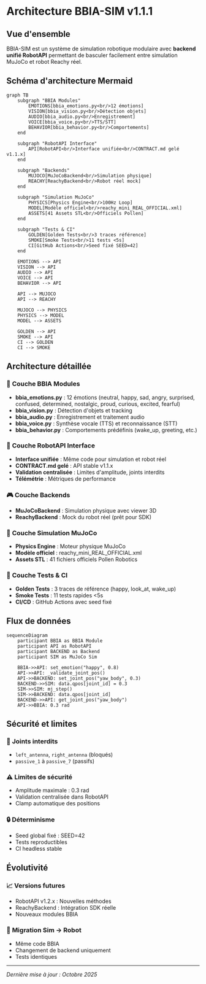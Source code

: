 # Architecture BBIA-SIM v1.1.1

## Vue d'ensemble

BBIA-SIM est un système de simulation robotique modulaire avec **backend unifié RobotAPI** permettant de basculer facilement entre simulation MuJoCo et robot Reachy réel.

## Schéma d'architecture Mermaid

```mermaid
graph TB
    subgraph "BBIA Modules"
        EMOTIONS[bbia_emotions.py<br/>12 émotions]
        VISION[bbia_vision.py<br/>Détection objets]
        AUDIO[bbia_audio.py<br/>Enregistrement]
        VOICE[bbia_voice.py<br/>TTS/STT]
        BEHAVIOR[bbia_behavior.py<br/>Comportements]
    end
    
    subgraph "RobotAPI Interface"
        API[RobotAPI<br/>Interface unifiée<br/>CONTRACT.md gelé v1.1.x]
    end
    
    subgraph "Backends"
        MUJOCO[MuJoCoBackend<br/>Simulation physique]
        REACHY[ReachyBackend<br/>Robot réel mock]
    end
    
    subgraph "Simulation MuJoCo"
        PHYSICS[Physics Engine<br/>100Hz Loop]
        MODEL[Modèle officiel<br/>reachy_mini_REAL_OFFICIAL.xml]
        ASSETS[41 Assets STL<br/>Officiels Pollen]
    end
    
    subgraph "Tests & CI"
        GOLDEN[Golden Tests<br/>3 traces référence]
        SMOKE[Smoke Tests<br/>11 tests <5s]
        CI[GitHub Actions<br/>Seed fixé SEED=42]
    end
    
    EMOTIONS --> API
    VISION --> API
    AUDIO --> API
    VOICE --> API
    BEHAVIOR --> API
    
    API --> MUJOCO
    API --> REACHY
    
    MUJOCO --> PHYSICS
    PHYSICS --> MODEL
    MODEL --> ASSETS
    
    GOLDEN --> API
    SMOKE --> API
    CI --> GOLDEN
    CI --> SMOKE
```

## Architecture détaillée

### 🧠 **Couche BBIA Modules**
- **bbia_emotions.py** : 12 émotions (neutral, happy, sad, angry, surprised, confused, determined, nostalgic, proud, curious, excited, fearful)
- **bbia_vision.py** : Détection d'objets et tracking
- **bbia_audio.py** : Enregistrement et traitement audio
- **bbia_voice.py** : Synthèse vocale (TTS) et reconnaissance (STT)
- **bbia_behavior.py** : Comportements prédéfinis (wake_up, greeting, etc.)

### 🔌 **Couche RobotAPI Interface**
- **Interface unifiée** : Même code pour simulation et robot réel
- **CONTRACT.md gelé** : API stable v1.1.x
- **Validation centralisée** : Limites d'amplitude, joints interdits
- **Télémétrie** : Métriques de performance

### 🎮 **Couche Backends**
- **MuJoCoBackend** : Simulation physique avec viewer 3D
- **ReachyBackend** : Mock du robot réel (prêt pour SDK)

### 🤖 **Couche Simulation MuJoCo**
- **Physics Engine** : Moteur physique MuJoCo
- **Modèle officiel** : reachy_mini_REAL_OFFICIAL.xml
- **Assets STL** : 41 fichiers officiels Pollen Robotics

### 🧪 **Couche Tests & CI**
- **Golden Tests** : 3 traces de référence (happy, look_at, wake_up)
- **Smoke Tests** : 11 tests rapides <5s
- **CI/CD** : GitHub Actions avec seed fixé

## Flux de données

```mermaid
sequenceDiagram
    participant BBIA as BBIA Module
    participant API as RobotAPI
    participant BACKEND as Backend
    participant SIM as MuJoCo Sim
    
    BBIA->>API: set_emotion("happy", 0.8)
    API->>API: _validate_joint_pos()
    API->>BACKEND: set_joint_pos("yaw_body", 0.3)
    BACKEND->>SIM: data.qpos[joint_id] = 0.3
    SIM->>SIM: mj_step()
    SIM->>BACKEND: data.qpos[joint_id]
    BACKEND->>API: get_joint_pos("yaw_body")
    API->>BBIA: 0.3 rad
```

## Sécurité et limites

### 🚫 **Joints interdits**
- `left_antenna`, `right_antenna` (bloqués)
- `passive_1` à `passive_7` (passifs)

### ⚠️ **Limites de sécurité**
- Amplitude maximale : 0.3 rad
- Validation centralisée dans RobotAPI
- Clamp automatique des positions

### 🔒 **Déterminisme**
- Seed global fixé : SEED=42
- Tests reproductibles
- CI headless stable

## Évolutivité

### 📈 **Versions futures**
- RobotAPI v1.2.x : Nouvelles méthodes
- ReachyBackend : Intégration SDK réelle
- Nouveaux modules BBIA

### 🔄 **Migration Sim → Robot**
- Même code BBIA
- Changement de backend uniquement
- Tests identiques

---

*Dernière mise à jour : Octobre 2025*
